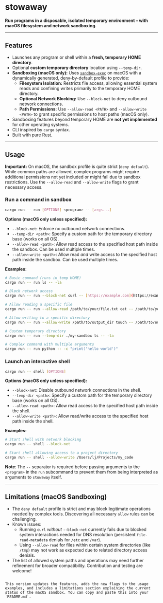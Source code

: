 # stowaway

**Run programs in a disposable, isolated temporary environment – with macOS filesystem and network sandboxing.**

---

## Features

- Launches any program or shell within a **fresh, temporary HOME directory**.
- Optional **custom temporary directory** location using `--temp-dir`.
- **Sandboxing (macOS only):** Uses [`sandbox-exec`](https://developer.apple.com/documentation/security/sandbox_exec) on macOS with a dynamically generated, deny-by-default profile to provide:
    - **Filesystem Isolation:** Restricts file access, allowing essential system reads and confining writes primarily to the temporary HOME directory.
    - **Optional Network Blocking:** Use `--block-net` to deny outbound network connections.
    - **Path Permissions:** Use `--allow-read <PATH>` and `--allow-write <PATH>` to grant specific permissions to host paths (macOS only).
- Sandboxing features beyond temporary HOME are **not yet implemented** for other operating systems.
- CLI inspired by `cargo` syntax.
- Built with pure Rust.

---

## Usage

**Important:** On macOS, the sandbox profile is quite strict (`deny default`). While common paths are allowed, complex programs might require additional permissions not yet included or might fail due to sandbox restrictions. Use the `--allow-read` and `--allow-write` flags to grant necessary access.

### Run a command in sandbox

```bash
cargo run -- run [OPTIONS] <program> -- [args...]
```

**Options (macOS only unless specified):**

- `--block-net`: Enforce no outbound network connections.
- `--temp-dir <path>`: Specify a custom path for the temporary directory base (works on all OS).
- `--allow-read <path>`: Allow read access to the specified host path inside the sandbox. Can be used multiple times.
- `--allow-write <path>`: Allow read *and* write access to the specified host path inside the sandbox. Can be used multiple times.

**Examples:**

```bash
# Basic command (runs in temp HOME)
cargo run -- run ls -- -la

# Block network access
cargo run -- run --block-net curl -- [https://example.com](https://example.com)

# Allow reading a specific file
cargo run -- run --allow-read /path/to/your/file.txt cat -- /path/to/your/file.txt

# Allow writing to a specific directory
cargo run -- run --allow-write /path/to/output_dir touch -- /path/to/output_dir/newfile.txt

# Custom temporary directory
cargo run -- run --temp-dir ./my-sandbox ls -- -la

# Complex command with multiple arguments
cargo run -- run python -- -c "print('hello world')"
```

### Launch an interactive shell

```bash
cargo run -- shell [OPTIONS]
```

**Options (macOS only unless specified):**

- `--block-net`: Disable outbound network connections in the shell.
- `--temp-dir <path>`: Specify a custom path for the temporary directory base (works on all OS).
- `--allow-read <path>`: Allow read access to the specified host path inside the shell.
- `--allow-write <path>`: Allow read/write access to the specified host path inside the shell.

**Examples:**

```bash
# Start shell with network blocking
cargo run -- shell --block-net

# Start shell allowing access to a project directory
cargo run -- shell --allow-write /Users/lj/Projects/my_code
```

**Note**: The `--` separator is required before passing arguments to the `<program>` in the `run` subcommand to prevent them from being interpreted as arguments to `stowaway` itself.

---

## Limitations (macOS Sandboxing)

- The `deny default` profile is strict and may block legitimate operations needed by complex tools. Discovering all necessary `allow` rules can be challenging.
- Known issues:
    - Running `curl` *without* `--block-net` currently fails due to blocked system interactions needed for DNS resolution (persistent `file-read-metadata` denials for `/etc` and `/var`).
    - Using `--allow-read` for files within certain system directories (like `/tmp`) may not work as expected due to related directory access denials.
- The list of allowed system paths and operations may need further refinement for broader compatibility. Contribution and testing are welcome!
```

This version updates the features, adds the new flags to the usage examples, and includes a limitations section explaining the current status of the macOS sandbox. You can copy and paste this into your `README.md`.